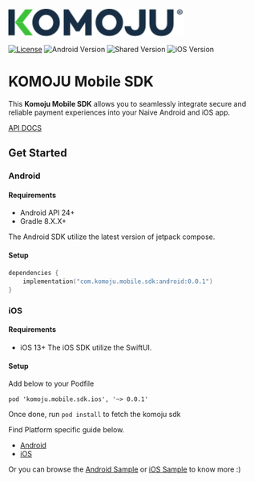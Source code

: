 <p> <img src=".github/assets/komoju_logo.svg" width="350" title="hover text" alt="Komoju Logo"></p>

[![License](https://img.shields.io/github/license/stripe/stripe-android)](https://github.com/stripe/stripe-android/blob/master/LICENSE)
![Android Version](https://img.shields.io/maven-central/v/com.komoju.mobile.sdk/android?style=flat&logo=android&label=Android&color=3CC239)
![Shared Version](https://img.shields.io/maven-central/v/com.komoju.mobile.sdk/shared?style=flat&logo=kotlin&label=Shared&color=3CC239)
![iOS Version](https://img.shields.io/maven-central/v/com.komoju.mobile.sdk/shared?style=flat&logo=apple&label=iOS&color=3CC239)

# KOMOJU Mobile SDK

This **Komoju Mobile SDK** allows you to seamlessly integrate secure and reliable payment experiences into your Naive Android and iOS app.

[API DOCS](https://cautious-adventure-g6zje9v.pages.github.io/)

## Get Started

### Android
#### Requirements
* Android API 24+
* Gradle 8.X.X+

The Android SDK utilize the latest version of jetpack compose.

#### Setup
```kotlin
dependencies {
    implementation("com.komoju.mobile.sdk:android:0.0.1")
}
```

### iOS
#### Requirements
* iOS 13+
The iOS SDK utilize the SwiftUI.

#### Setup
Add below to your Podfile
```shell
pod 'komoju.mobile.sdk.ios', '~> 0.0.1'
```

Once done, run `pod install` to fetch the komoju sdk

Find Platform specific guide below.
* [Android](https://doc.komoju.com/docs/android)
* [iOS](https://doc.komoju.com/docs/ios)

Or you can browse the [Android Sample](https://github.com/degica/komoju-mobile-sdk/tree/main/example-android) or [iOS Sample]() to know more :)
